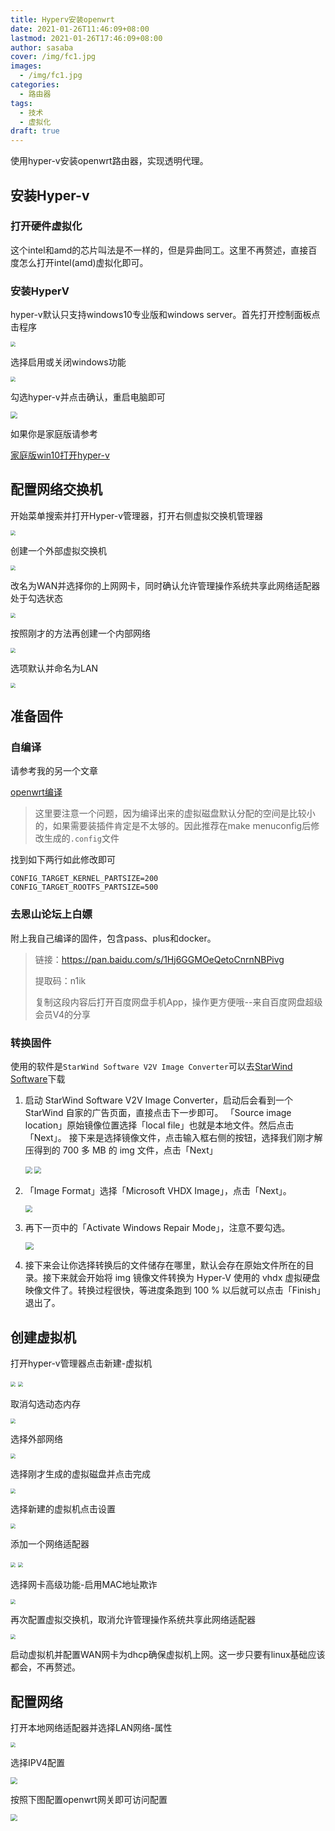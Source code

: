 ```yaml
---
title: Hyperv安装openwrt
date: 2021-01-26T11:46:09+08:00
lastmod: 2021-01-26T17:46:09+08:00
author: sasaba
cover: /img/fc1.jpg
images:
  - /img/fc1.jpg
categories:
  - 路由器
tags:
  - 技术
  - 虚拟化
draft: true
---
```


使用hyper-v安装openwrt路由器，实现透明代理。

<!--more-->

## 安装Hyper-v

### 打开硬件虚拟化

这个intel和amd的芯片叫法是不一样的，但是异曲同工。这里不再赘述，直接百度怎么打开intel(amd)虚拟化即可。

### 安装HyperV

hyper-v默认只支持windows10专业版和windows server。首先打开控制面板点击程序

<img src="https://sasaba-1256963938.cos.ap-shanghai.myqcloud.com/uPic20210126130957.png" style="zoom: 50%;" />

选择启用或关闭windows功能

<img src="https://sasaba-1256963938.cos.ap-shanghai.myqcloud.com/uPic20210126131105.png" style="zoom:50%;" />

勾选hyper-v并点击确认，重启电脑即可

<img src="https://sasaba-1256963938.cos.ap-shanghai.myqcloud.com/uPic20210126131136.png" style="zoom: 67%;" />

如果你是家庭版请参考

[家庭版win10打开hyper-v](https://jingyan.baidu.com/article/d7130635e5678113fcf4757f.html)

## 配置网络交换机

开始菜单搜索并打开Hyper-v管理器，打开右侧虚拟交换机管理器

<img src="https://sasaba-1256963938.cos.ap-shanghai.myqcloud.com/uPic20210126131414.png" style="zoom:50%;" />

创建一个外部虚拟交换机

<img src="https://sasaba-1256963938.cos.ap-shanghai.myqcloud.com/uPic20210126131516.png" style="zoom:50%;" />

改名为WAN并选择你的上网网卡，同时确认允许管理操作系统共享此网络适配器处于勾选状态

<img src="https://sasaba-1256963938.cos.ap-shanghai.myqcloud.com/uPic20210126131802.png" style="zoom:50%;" />

按照刚才的方法再创建一个内部网络

<img src="https://sasaba-1256963938.cos.ap-shanghai.myqcloud.com/uPic20210126131722.png" style="zoom:50%;" />

选项默认并命名为LAN

<img src="https://sasaba-1256963938.cos.ap-shanghai.myqcloud.com/uPic20210126131908.png" style="zoom:50%;" />

## 准备固件

### 自编译

请参考我的另一个文章

[openwrt编译](https://www.sasaba.net/posts/openwrt/)

> 这里要注意一个问题，因为编译出来的虚拟磁盘默认分配的空间是比较小的，如果需要装插件肯定是不太够的。因此推荐在make menuconfig后修改生成的`.config`文件

找到如下两行如此修改即可

```
CONFIG_TARGET_KERNEL_PARTSIZE=200
CONFIG_TARGET_ROOTFS_PARTSIZE=500
```

### 去恩山论坛上白嫖

附上我自己编译的固件，包含pass、plus和docker。

> 链接：https://pan.baidu.com/s/1Hj6GGMOeQetoCnrnNBPivg 
>
> 提取码：n1ik 
>
> 复制这段内容后打开百度网盘手机App，操作更方便哦--来自百度网盘超级会员V4的分享

### 转换固件

使用的软件是`StarWind Software V2V Image Converter`可以去[StarWind Software](https://www.starwindsoftware.com/starwind-v2v-converter)下载

1. 启动 StarWind Software V2V Image Converter，启动后会看到一个 StarWind 自家的广告页面，直接点击下一步即可。 「Source image location」原始镜像位置选择「local file」也就是本地文件。然后点击「Next」。 接下来是选择镜像文件，点击输入框右侧的按钮，选择我们刚才解压得到的 700 多 MB 的 img 文件，点击「Next」

   <img src="https://sasaba-1256963938.cos.ap-shanghai.myqcloud.com/uPic20210126132900.png" style="zoom:67%;" />

   <img src="https://sasaba-1256963938.cos.ap-shanghai.myqcloud.com/uPic20210126132920.png" style="zoom:67%;" />

2. 「Image Format」选择「Microsoft VHDX Image」，点击「Next」。 

   <img src="https://sasaba-1256963938.cos.ap-shanghai.myqcloud.com/uPic20210126132945.png" style="zoom:67%;" />

3. 再下一页中的「Activate Windows Repair Mode」，注意不要勾选。 

   <img src="https://sasaba-1256963938.cos.ap-shanghai.myqcloud.com/uPic20210126133016.png" style="zoom:80%;" />

4. 接下来会让你选择转换后的文件储存在哪里，默认会存在原始文件所在的目录。接下来就会开始将 img 镜像文件转换为 Hyper-V 使用的 vhdx 虚拟硬盘映像文件了。转换过程很快，等进度条跑到 100 % 以后就可以点击「Finish」退出了。

## 创建虚拟机

打开hyper-v管理器点击新建-虚拟机

<img src="https://sasaba-1256963938.cos.ap-shanghai.myqcloud.com/uPic20210126160846.png" style="zoom: 50%;" />

<img src="https://sasaba-1256963938.cos.ap-shanghai.myqcloud.com/uPic20210126160909.png" style="zoom:50%;" />

取消勾选动态内存

<img src="https://sasaba-1256963938.cos.ap-shanghai.myqcloud.com/uPic20210126160934.png" style="zoom:50%;" />

选择外部网络

<img src="https://sasaba-1256963938.cos.ap-shanghai.myqcloud.com/uPic20210126161023.png" style="zoom:50%;" />

选择刚才生成的虚拟磁盘并点击完成

<img src="https://sasaba-1256963938.cos.ap-shanghai.myqcloud.com/uPic20210126161114.png" style="zoom:50%;" />

选择新建的虚拟机点击设置

<img src="https://sasaba-1256963938.cos.ap-shanghai.myqcloud.com/uPic20210126162412.png" style="zoom:50%;" />

添加一个网络适配器

<img src="https://sasaba-1256963938.cos.ap-shanghai.myqcloud.com/uPic20210126162439.png" style="zoom:50%;" />

<img src="https://sasaba-1256963938.cos.ap-shanghai.myqcloud.com/uPic20210126162512.png" style="zoom:50%;" />

选择网卡高级功能-启用MAC地址欺诈

<img src="https://sasaba-1256963938.cos.ap-shanghai.myqcloud.com/uPic20210126162736.png" style="zoom:50%;" />

再次配置虚拟交换机，取消允许管理操作系统共享此网络适配器

<img src="https://sasaba-1256963938.cos.ap-shanghai.myqcloud.com/uPic20210126162927.png" style="zoom: 50%;" />

启动虚拟机并配置WAN网卡为dhcp确保虚拟机上网。这一步只要有linux基础应该都会，不再赘述。

## 配置网络

打开本地网络适配器并选择LAN网络-属性

<img src="https://sasaba-1256963938.cos.ap-shanghai.myqcloud.com/uPic20210126163206.png" style="zoom:50%;" />

选择IPV4配置

<img src="https://sasaba-1256963938.cos.ap-shanghai.myqcloud.com/uPic20210126163303.png" style="zoom:67%;" />



按照下图配置openwrt网关即可访问配置

<img src="https://sasaba-1256963938.cos.ap-shanghai.myqcloud.com/uPic20210126163401.png" style="zoom:67%;" />